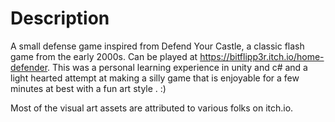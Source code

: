 # Description
A small defense game inspired from Defend Your Castle, a classic flash game from the early 2000s.
Can be played at https://bitflipp3r.itch.io/home-defender. This was a personal learning experience in unity and c# and a light hearted attempt at making a silly game that is enjoyable for a few minutes at best with a fun art style
. :)

Most of the visual art assets are attributed to various folks on itch.io.
